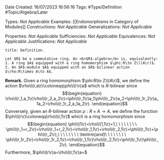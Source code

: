 <div class="topSpace"></div>

Date Created: 16/07/2023 16:56:16
Tags: #Type/Definition #Topic/Algebra/Later

Types: <i>Not Applicable</i>
Examples: [[Endomorphisms in Category of Modules]]
Constructions: <i>Not Applicable</i>
Generalizations: <i>Not Applicable</i>

Properties: <i>Not Applicable</i>
Sufficiencies: <i>Not Applicable</i>
Equivalences: <i>Not Applicable</i>
Justifications: <i>Not Applicable</i>

``` ad-Definition
title: Definition.

Let $R$ be a commutative ring. An <b>$R$-algebra</b> is, equivalently:
1. A ring $A$ equipped with a ring homomorphism $\phi:R\to Z\l(A\r)$.
2. An $R$-module $A$ equipped with an $R$-bilinear action $\rho:R\times A\to A$.

```

<b>Remark.</b> Given a ring homomorphism $\phi:R\to Z\l(A\r)$, we define the action $\rho\l(r,a\r)\coloneqq\phi\l(r\r)a$ which is $R$-bilinear since
$$\begin{equation}
    \rho\l(r_1,a_1\r)\rho\l(r_2,a_2\r)=\phi\l(r_1\r)a_1\phi\l(r_2\r)a_2=\phi\l(r_1r_2\r)a_1a_2=\rho\l(r_1r_2,a_1a_2\r).
\end{equation}$$
Conversely, given an $R$-bilinear action $\rho:R\times A\to A$, we define the function $\phi\l(r\r)\coloneqq\rho\l(r,1\r)$ which is a ring homomorphism since
$$\begin{equation}
    \phi\l(1\r)=\rho\l(1,1\r)=1,\ \ \ \ \ \ \ \ \phi\l(r_1+r_2\r)=\rho\l(r_1+r_2,1\r)=\rho\l(r_1,1\r)+\rho\l(r_2,1\r)=\phi\l(r_1\r)+\phi\l(r_2\r),\ \ \ \ \ \ \ \ \textrm{and}\ \ \ \ \ \ \ \ \phi\l(r_1r_2\r)=\rho\l(r_1r_2,1\r)=\rho\l(r_1,1\r)\rho\l(r_2,1\r)=\phi\l(r_1\r)\phi\l(r_2\r).
\end{equation}$$
Furthermore, $\phi\l(r\r)a=\rho\l(r,1\r)a=$
